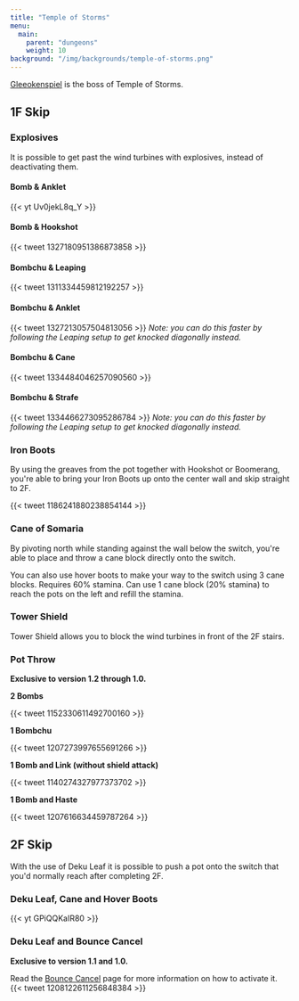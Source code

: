 ```yaml
---
title: "Temple of Storms"
menu:
  main:
    parent: "dungeons"
    weight: 10
background: "/img/backgrounds/temple-of-storms.png"
---
```


[Gleeokenspiel](/bosses/gleeokenspiel) is the boss of Temple of Storms.

## 1F Skip

### Explosives

It is possible to get past the wind turbines with explosives, instead of deactivating them.

#### Bomb & Anklet
{{< yt Uv0jekL8q_Y >}}

#### Bomb & Hookshot
{{< tweet 1327180951386873858 >}}

#### Bombchu & Leaping
{{< tweet 1311334459812192257 >}}

#### Bombchu & Anklet
{{< tweet 1327213057504813056 >}} _Note: you can do this faster by following the Leaping setup to get knocked diagonally instead._

#### Bombchu & Cane
{{< tweet 1334484046257090560 >}}

#### Bombchu & Strafe
{{< tweet 1334466273095286784 >}} _Note: you can do this faster by following the Leaping setup to get knocked diagonally instead._

### Iron Boots

By using the greaves from the pot together with Hookshot or Boomerang, you're able to bring your Iron Boots up onto the center wall and skip straight to 2F.

{{< tweet 1186241880238854144 >}}

### Cane of Somaria

By pivoting north while standing against the wall below the switch, you're able to place and throw a cane block directly onto the switch.

You can also use hover boots to make your way to the switch using 3 cane blocks. Requires 60% stamina.
Can use 1 cane block (20% stamina) to reach the pots on the left and refill the stamina.

### Tower Shield

Tower Shield allows you to block the wind turbines in front of the 2F stairs.

### Pot Throw

**Exclusive to version 1.2 through 1.0.**

**2 Bombs**

{{< tweet 1152330611492700160 >}}

**1 Bombchu**

{{< tweet 1207273997655691266 >}}

**1 Bomb and Link (without shield attack)**

{{< tweet 1140274327977373702 >}}

**1 Bomb and Haste**

{{< tweet 1207616634459787264 >}}

## 2F Skip

With the use of Deku Leaf it is possible to push a pot onto the switch that you'd normally reach after completing 2F.

### Deku Leaf, Cane and Hover Boots

{{< yt GPiQQKaIR80 >}}

### Deku Leaf and Bounce Cancel

**Exclusive to version 1.1 and 1.0.**

Read the [Bounce Cancel](/tech/bounce-cancel/) page for more information on how to activate it.
{{< tweet 1208122611256848384 >}}

